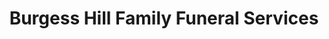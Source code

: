 ---
title: "Burgess Hill Family Funeral Services"
url: /burgess-hill/burgess-hill-family-funeral-services/
shop: funeral directors
---